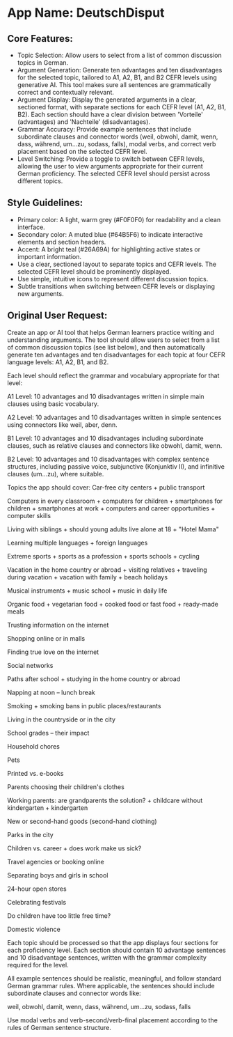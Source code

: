 # **App Name**: DeutschDisput

## Core Features:

- Topic Selection: Allow users to select from a list of common discussion topics in German.
- Argument Generation: Generate ten advantages and ten disadvantages for the selected topic, tailored to A1, A2, B1, and B2 CEFR levels using generative AI. This tool makes sure all sentences are grammatically correct and contextually relevant.
- Argument Display: Display the generated arguments in a clear, sectioned format, with separate sections for each CEFR level (A1, A2, B1, B2). Each section should have a clear division between 'Vorteile' (advantages) and 'Nachteile' (disadvantages).
- Grammar Accuracy: Provide example sentences that include subordinate clauses and connector words (weil, obwohl, damit, wenn, dass, während, um...zu, sodass, falls), modal verbs, and correct verb placement based on the selected CEFR level.
- Level Switching: Provide a toggle to switch between CEFR levels, allowing the user to view arguments appropriate for their current German proficiency. The selected CEFR level should persist across different topics.

## Style Guidelines:

- Primary color: A light, warm grey (#F0F0F0) for readability and a clean interface.
- Secondary color: A muted blue (#64B5F6) to indicate interactive elements and section headers.
- Accent: A bright teal (#26A69A) for highlighting active states or important information.
- Use a clear, sectioned layout to separate topics and CEFR levels. The selected CEFR level should be prominently displayed.
- Use simple, intuitive icons to represent different discussion topics.
- Subtle transitions when switching between CEFR levels or displaying new arguments.

## Original User Request:
Create an app or AI tool that helps German learners practice writing and understanding arguments. The tool should allow users to select from a list of common discussion topics (see list below), and then automatically generate ten advantages and ten disadvantages for each topic at four CEFR language levels: A1, A2, B1, and B2.

Each level should reflect the grammar and vocabulary appropriate for that level:

A1 Level: 10 advantages and 10 disadvantages written in simple main clauses using basic vocabulary.

A2 Level: 10 advantages and 10 disadvantages written in simple sentences using connectors like weil, aber, denn.

B1 Level: 10 advantages and 10 disadvantages including subordinate clauses, such as relative clauses and connectors like obwohl, damit, wenn.

B2 Level: 10 advantages and 10 disadvantages with complex sentence structures, including passive voice, subjunctive (Konjunktiv II), and infinitive clauses (um...zu), where suitable.

Topics the app should cover:
Car-free city centers + public transport

Computers in every classroom + computers for children + smartphones for children + smartphones at work + computers and career opportunities + computer skills

Living with siblings + should young adults live alone at 18 + "Hotel Mama"

Learning multiple languages + foreign languages

Extreme sports + sports as a profession + sports schools + cycling

Vacation in the home country or abroad + visiting relatives + traveling during vacation + vacation with family + beach holidays

Musical instruments + music school + music in daily life

Organic food + vegetarian food + cooked food or fast food + ready-made meals

Trusting information on the internet

Shopping online or in malls

Finding true love on the internet

Social networks

Paths after school + studying in the home country or abroad

Napping at noon – lunch break

Smoking + smoking bans in public places/restaurants

Living in the countryside or in the city

School grades – their impact

Household chores

Pets

Printed vs. e-books

Parents choosing their children's clothes

Working parents: are grandparents the solution? + childcare without kindergarten + kindergarten

New or second-hand goods (second-hand clothing)

Parks in the city

Children vs. career + does work make us sick?

Travel agencies or booking online

Separating boys and girls in school

24-hour open stores

Celebrating festivals

Do children have too little free time?

Domestic violence

Each topic should be processed so that the app displays four sections for each proficiency level. Each section should contain 10 advantage sentences and 10 disadvantage sentences, written with the grammar complexity required for the level.

All example sentences should be realistic, meaningful, and follow standard German grammar rules. Where applicable, the sentences should include subordinate clauses and connector words like:

weil, obwohl, damit, wenn, dass, während, um...zu, sodass, falls

Use modal verbs and verb-second/verb-final placement according to the rules of German sentence structure.
  